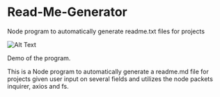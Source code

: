 # Read-Me-Generator
Node program to automatically generate readme.txt files for projects

![Alt Text](https://media.giphy.com/media/L38CgErLckCj78s6x6/giphy.gif)

Demo of the program.

This is a Node program to automatically generate a readme.md file for projects given user input on several fields and utilizes the node packets inquirer, axios and fs. 

